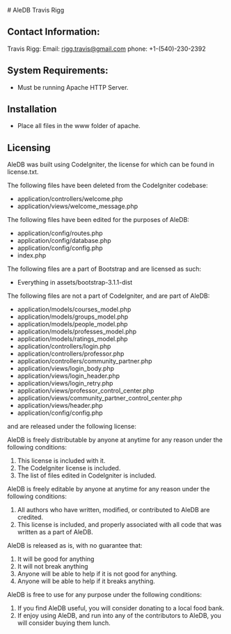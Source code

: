 #﻿ AleDB
Travis Rigg

## Contact Information:
Travis Rigg:
Email: rigg.travis@gmail.com
phone: +1-(540)-230-2392

## System Requirements:
* Must be running Apache HTTP Server.

## Installation
* Place all files in the www folder of apache.

## Licensing
AleDB was built using CodeIgniter, the license for which can be found in license.txt.

The following files have been deleted from the CodeIgniter codebase:
* application/controllers/welcome.php
* application/views/welcome_message.php

The following files have been edited for the purposes of AleDB:
* application/config/routes.php
* application/config/database.php
* application/config/config.php
* index.php

The following files are a part of Bootstrap and are licensed as such:
* Everything in assets/bootstrap-3.1.1-dist

The following files are not a part of CodeIgniter, and are part of AleDB:
* application/models/courses_model.php
* application/models/groups_model.php
* application/models/people_model.php
* application/models/professes_model.php
* application/models/ratings_model.php
* application/controllers/login.php
* application/controllers/professor.php
* application/controllers/community_partner.php
* application/views/login_body.php
* application/views/login_header.php
* application/views/login_retry.php
* application/views/professor_control_center.php
* application/views/community_partner_control_center.php
* application/views/header.php
* application/config/config.php

and are released under the following license:

AleDB is freely distributable by anyone at anytime for any reason under the following conditions:

1. This license is included with it.
2. The CodeIgniter license is included.
3. The list of files edited in CodeIgniter is included.

AleDB is freely editable by anyone at anytime for any reason under the following conditions:

1. All authors who have written, modified, or contributed to AleDB are credited.
2. This license is included, and properly associated with all code that was written as a part of AleDB.

AleDB is released as is, with no guarantee that:

1. It will be good for anything
2. It will not break anything
3. Anyone will be able to help if it is not good for anything.
4. Anyone will be able to help if it breaks anything.

AleDB is free to use for any purpose under the following conditions:

1. If you find AleDB useful, you will consider donating to a local food bank.
2. If enjoy using AleDB, and run into any of the contributors to AleDB, you will consider buying them lunch.


